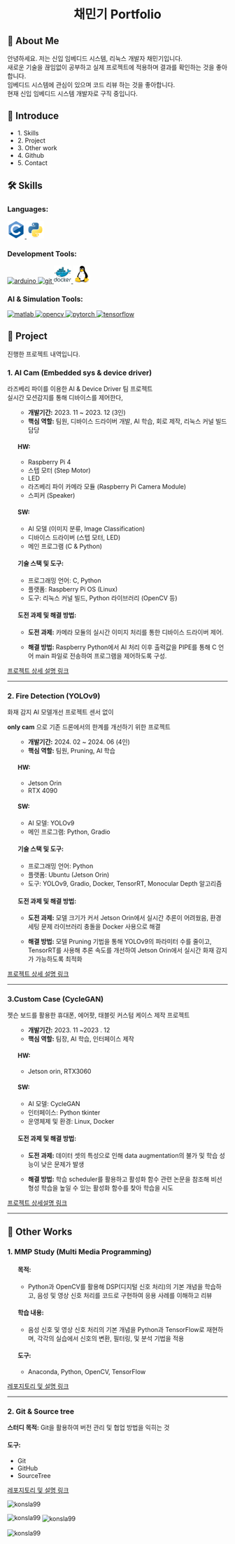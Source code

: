 <h1 align="center">채민기 Portfolio</h1>

<h2 align="left">🚀 About Me</h2>
<p>
  안녕하세요. 저는 신입 임베디드 시스템, 리눅스 개발자 채민기입니다. <br>
  새로운 기술을 끊임없이 공부하고 실제 프로젝트에 적용하며 결과를 확인하는 것을 좋아합니다.<br>
  임베디드 시스템에 관심이 있으며 코드 리뷰 하는 것을 좋아합니다.<br> 
  현재 신입 임베디드 시스템 개발자로 구직 중입니다.
</p>

<h2 align="left">👋 Introduce</h2>
<ul>
  <li>1. Skills</li>
  <li>2. Project</li>
  <li>3. Other work</li>
  <li>4. Github</li>
  <li>5. Contact</li>
</ul>

<h2 align="left">🛠 Skills</h2>

<h3 align="left">Languages:</h3>
<p align="left">
  <a href="https://www.cprogramming.com/" target="_blank" rel="noreferrer"> <img src="https://raw.githubusercontent.com/devicons/devicon/master/icons/c/c-original.svg" alt="c" width="40" height="40"/> </a>
  <a href="https://www.python.org" target="_blank" rel="noreferrer"> <img src="https://raw.githubusercontent.com/devicons/devicon/master/icons/python/python-original.svg" alt="python" width="40" height="40"/> </a>
</p>

<h3 align="left">Development Tools:</h3>
<p align="left">
  <a href="https://www.arduino.cc/" target="_blank" rel="noreferrer"> <img src="https://cdn.worldvectorlogo.com/logos/arduino-1.svg" alt="arduino" width="40" height="40"/> </a>
  <a href="https://git-scm.com/" target="_blank" rel="noreferrer"> <img src="https://www.vectorlogo.zone/logos/git-scm/git-scm-icon.svg" alt="git" width="40" height="40"/> </a>
  <a href="https://www.docker.com/" target="_blank" rel="noreferrer"> <img src="https://raw.githubusercontent.com/devicons/devicon/master/icons/docker/docker-original-wordmark.svg" alt="docker" width="40" height="40"/> </a>
  <a href="https://www.linux.org/" target="_blank" rel="noreferrer"> <img src="https://raw.githubusercontent.com/devicons/devicon/master/icons/linux/linux-original.svg" alt="linux" width="40" height="40"/> </a>
</p>

<h3 align="left">AI & Simulation Tools:</h3>
<p align="left">
  <a href="https://www.mathworks.com/" target="_blank" rel="noreferrer"> <img src="https://upload.wikimedia.org/wikipedia/commons/2/21/Matlab_Logo.png" alt="matlab" width="40" height="40"/> </a>
  <a href="https://opencv.org/" target="_blank" rel="noreferrer"> <img src="https://www.vectorlogo.zone/logos/opencv/opencv-icon.svg" alt="opencv" width="40" height="40"/> </a>
  <a href="https://pytorch.org/" target="_blank" rel="noreferrer"> <img src="https://www.vectorlogo.zone/logos/pytorch/pytorch-icon.svg" alt="pytorch" width="40" height="40"/> </a>
  <a href="https://www.tensorflow.org" target="_blank" rel="noreferrer"> <img src="https://www.vectorlogo.zone/logos/tensorflow/tensorflow-icon.svg" alt="tensorflow" width="40" height="40"/> </a>
</p>

<h2 align="left">📝 Project</h2>
<p>진행한 프로젝트 내역입니다.</p>


<h3>1. AI Cam (Embedded sys & device driver)</h3>

<p>라즈베리 파이를 이용한 AI & Device Driver 팀 프로젝트<br>
실시간 모션감지를  통해 디바이스를 제어한다,</p>

<ul>
  <ul>
    <li><strong>개발기간:</strong> 2023. 11 ~ 2023. 12 (3인)</li>
    <li><strong>핵심 역할:</strong> 팀원, 디바이스 드라이버 개발, AI 학습, 회로 제작, 리눅스 커널 빌드 담당
    </li>
  </ul>

  <h4>HW:</h4>
    <ul>
      <li>Raspberry Pi 4</li>
      <li>스텝 모터 (Step Motor)</li>
      <li>LED</li>
      <li>라즈베리 파이 카메라 모듈 (Raspberry Pi Camera Module)</li>
      <li>스피커 (Speaker)</li>
    </ul>
    <h4>SW:</h4>
    <ul>
      <li>AI 모델 (이미지 분류, Image Classification)</li>
      <li>디바이스 드라이버 (스텝 모터, LED)</li>
      <li>메인 프로그램 (C & Python)</li>
    </ul>
    <h4>기술 스택 및 도구:</h4>
    <ul>
      <li>프로그래밍 언어: C, Python</li>
      <li>플랫폼: Raspberry Pi OS (Linux)</li>
      <li>도구: 리눅스 커널 빌드, Python 라이브러리 (OpenCV 등)</li>
    </ul>

  <h4>도전 과제 및 해결 방법:</h4>
    <ul>
      <li><p><strong>도전 과제:</strong> 카메라 모듈의 실시간 이미지 처리를 통한 디바이스 드라이버 제어.</p>
      <li><p><strong>해결 방법:</strong> Raspberry Python에서 AI 처리 이후 출력값을 PIPE를 통해 C 언어 main 파일로 전송하여 프로그램을 제어하도록 구성.</p>
    </ul>
  </ul>
  <p><a href="https://github.com/Konsla99/KONSLA99_work/blob/main/EMB_Rpi4/emb_proj/README.md">프로젝트 상세 설명 링크</a></p>
  

<hr>

<h3>2. Fire Detection (YOLOv9)</h3>
<p>화재 감지 AI 모델개선 프로젝트 센서 없이 <h4 style = "display:inline">only cam</h4> 으로 기존 드론에서의 한계를 개선하기 위한 프로젝트</p>
<ul>
  <ul>
    <li><strong>개발기간:</strong> 2024. 02 ~ 2024. 06 (4인)</li>
    <li><strong>핵심 역할:</strong> 팀원, Pruning, AI 학습</li>
  </ul>
  <h4>HW:</h4>
    <ul>
      <li>Jetson Orin</li>
      <li>RTX 4090</li>
    </ul>

  <h4>SW:</h4>
    <ul>
      <li>AI 모델: YOLOv9</li>
      <li>메인 프로그램: Python, Gradio</li>
    </ul>

  <h4>기술 스택 및 도구:</h4>
    <ul>
      <li>프로그래밍 언어: Python</li>
      <li>플랫폼: Ubuntu (Jetson Orin)</li>
      <li>도구: YOLOv9, Gradio, Docker, TensorRT, Monocular Depth 알고리즘</li>
    </ul>

  <h4>도전 과제 및 해결 방법:</h4>
    <ul>
    <li><p><strong>도전 과제:</strong> 
    모델 크기가 커서 Jetson Orin에서 실시간 추론이 어려웠음, 환경 세팅 문제 라이브러리 충돌을 Docker 사용으로 해결</p></li>
    <li><p><strong>해결 방법:</strong> 모델 Pruning 기법을 통해 YOLOv9의 파라미터 수를 줄이고, TensorRT를 사용해 추론 속도를 개선하여 Jetson Orin에서 실시간 화재 감지가 가능하도록 최적화</p></ul>
  </ul>
  <p><a href="https://github.com/Konsla99/KONSLA99_work/blob/main/fire_detection/mini_project/yolov9/README.md">프로젝트 상세 설명 링크</a></p>

<hr>

<h3>3.Custom Case (CycleGAN)</h3>
<p>젯슨 보드를 활용한 휴대폰, 에어팟, 태블릿 커스텀 케이스 제작 프로젝트</p>
<ul>
  <ul>
    <li><strong>개발기간:</strong> 2023. 11 ~2023 . 12</li>
    <li><strong>핵심 역할:</strong> 팀장, AI 학습, 인터페이스 제작</li>
  </ul>

  <h4>HW:</h4>
    <ul>
      <li>Jetson orin, RTX3060</li>
    </ul>

  <h4>SW:</h4>
    <ul>
      <li>AI 모델: CycleGAN</li>
      <li>인터페이스: Python tkinter</li>
      <li>운영체제 및 환경: Linux, Docker</li>
    </ul>

  <h4>도전 과제 및 해결 방법:</h4>
    <ul>
      <li><p><strong>도전 과제:</strong> 데이터 셋의 특성으로 인해 data augmentation의 불가 및 학습 성능이 낮은 문제가 발생</p>
      <li><p><strong>해결 방법:</strong> 학습 scheduler를 활용하고 활성화 함수 관련 논문을 참조해 비선형성 학습을 높일 수 있는 활성화 함수를 찾아 학습을 시도</p>
    </ul>
</ul>
<p><a href="https://github.com/Konsla99/KONSLA99_work/blob/main/Cyclegan/Readme.md">프로젝트 상세설명 링크</a></p>

<hr>


<h2 align="left">📝 Other Works</h2>

<h3>1. MMP Study (Multi Media Programming)</h3>
  <ul>
    <h4><strong>목적:</strong></h4>
    <ul>
      <li> Python과 OpenCV를 활용해 
      DSP(디지털 신호 처리)의 기본 개념을 학습하고, 음성 및 영상 신호 처리를 코드로 구현하여 응용 사례를 이해하고 리뷰</li></ul>
    <h4><strong>학습 내용:</strong></h4>
    <ul>
      <li> 음성 신호 및 영상 신호 처리의 기본 개념을 Python과 TensorFlow로 재현하며, 각각의 실습에서 신호의 변환, 필터링, 및 분석 기법을 적용</li></ul>
    <h4><strong>도구:</strong></h4>
      <ul>
      <li> Anaconda, Python, OpenCV, TensorFlow</li></ul>
  </ul>
  <p><a href="https://github.com/Konsla99/MMP/blob/master/README.md">레포지토리 및 설명 링크</a></p>

<hr>
  <h3>2. Git & Source tree</h3>
<p><strong>스터디 목적:</strong> Git을 활용하여 버전 관리 및 협업 방법을 익히는 것</p>

<h4>도구:</h4>
<ul>
  <li>Git</li>
  <li>GitHub</li>
  <li>SourceTree</li>
</ul>
<p><a href="https://github.com/Konsla99/how-to-use-git">레포지토리 및 설명 링크</a></p>


<p align="left"> <img src="https://komarev.com/ghpvc/?username=konsla99&label=Profile%20views&color=0e75b6&style=flat" alt="konsla99" /> </p>

<p><img align="left" src="https://github-readme-stats.vercel.app/api/top-langs?username=konsla99&show_icons=true&locale=en&layout=compact" alt="konsla99" /></p>

<p>&nbsp;<img align="center" src="https://github-readme-stats.vercel.app/api?username=konsla99&show_icons=true&locale=en" alt="konsla99" /></p>

<p><img align="center" src="https://github-readme-streak-stats.herokuapp.com/?user=konsla99&" alt="konsla99" /></p>

